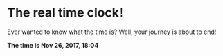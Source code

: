 # The real time clock!

Ever wanted to know what the time is? Well, your journey is about to end!

**The time is Nov 26, 2017, 18:04**